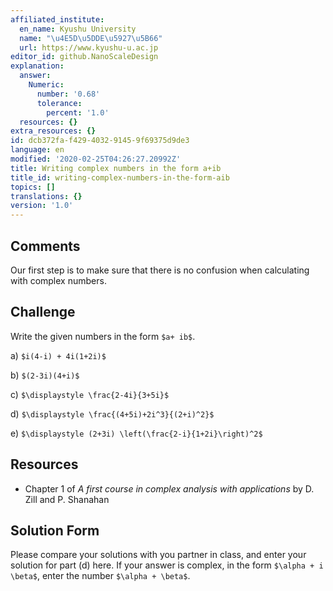 ```yaml
---
affiliated_institute:
  en_name: Kyushu University
  name: "\u4E5D\u5DDE\u5927\u5B66"
  url: https://www.kyushu-u.ac.jp
editor_id: github.NanoScaleDesign
explanation:
  answer:
    Numeric:
      number: '0.68'
      tolerance:
        percent: '1.0'
  resources: {}
extra_resources: {}
id: dcb372fa-f429-4032-9145-9f69375d9de3
language: en
modified: '2020-02-25T04:26:27.20992Z'
title: Writing complex numbers in the form a+ib
title_id: writing-complex-numbers-in-the-form-aib
topics: []
translations: {}
version: '1.0'
---
```


## Comments
Our first step is to make sure that there is no confusion when calculating with complex numbers.


## Challenge
Write the given numbers in the form `$a+ ib$`.

   a)  `$i(4-i) + 4i(1+2i)$`

   b) `$(2-3i)(4+i)$`

   c) `$\displaystyle \frac{2-4i}{3+5i}$`

   d) `$\displaystyle \frac{(4+5i)+2i^3}{(2+i)^2}$`

   e) `$\displaystyle (2+3i) \left(\frac{2-i}{1+2i}\right)^2$`

## Resources
- Chapter 1 of *A first course in complex analysis with applications* by D. Zill and P. Shanahan


## Solution Form
Please compare your solutions with you partner in class, and enter your solution for part (d) here.
If your answer is complex, in the form `$\alpha + i \beta$`, enter the number `$\alpha + \beta$`.
